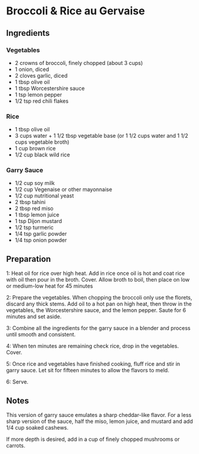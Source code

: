 # Broccoli & Rice au Gervaise

## Ingredients
### Vegetables
- 2 crowns of broccoli, finely chopped (about 3 cups)
- 1 onion, diced
- 2 cloves garlic, diced
- 1 tbsp olive oil
- 1 tbsp Worcestershire sauce
- 1 tsp lemon pepper
- 1/2 tsp red chili flakes

### Rice
- 1 tbsp olive oil
- 3 cups water + 1 1/2 tbsp vegetable base (or 1 1/2 cups water and 1 1/2 cups vegetable broth)
- 1 cup brown rice
- 1/2 cup black wild rice

### Garry Sauce
- 1/2 cup soy milk
- 1/2 cup Vegenaise or other mayonnaise
- 1/2 cup nutritional yeast
- 2 tbsp tahini
- 2 tbsp red miso
- 1 tbsp lemon juice
- 1 tsp Dijon mustard
- 1/2 tsp turmeric
- 1/4 tsp garlic powder
- 1/4 tsp onion powder

## Preparation
1: Heat oil for rice over high heat.  Add in rice once oil is hot and coat rice with oil then pour in the broth.  Cover.  Allow broth to boil, then place on low or medium-low heat for 45 minutes

2:  Prepare the vegetables.  When chopping the broccoli only use the florets, discard any thick stems.  Add oil to a hot pan on high heat, then throw in the vegetables, the Worcestershire sauce, and the lemon pepper.  Saute for 6 minutes and set aside.

3:  Combine all the ingredients for the garry sauce in a blender and process until smooth and consistent.

4:  When ten minutes are remaining check rice, drop in the vegetables. Cover.

5:  Once rice and vegetables have finished cooking, fluff rice and stir in garry sauce.  Let sit for fifteen minutes to allow the flavors to meld.

6:  Serve.

## Notes
This version of garry sauce emulates a sharp cheddar-like flavor.  For a less sharp version of the sauce, half the miso, lemon juice, and mustard and add 1/4 cup soaked cashews.

If more depth is desired, add in a cup of finely chopped mushrooms or carrots.

